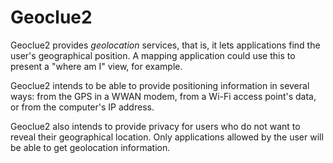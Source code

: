 # Geoclue2

Geoclue2 provides *geolocation* services, that is, it lets applications
find the user's geographical position. A mapping application could use
this to present a "where am I" view, for example.

Geoclue2 intends to be able to provide positioning information in
several ways: from the GPS in a WWAN modem, from a Wi-Fi access point's
data, or from the computer's IP address.

Geoclue2 also intends to provide privacy for users who do not want to
reveal their geographical location. Only applications allowed by the
user will be able to get geolocation information.

